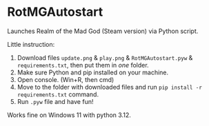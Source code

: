 # RotMGAutostart
Launches Realm of the Mad God (Steam version) via Python script.

Little instruction:
1. Download files `update.png` & `play.png` & `RotMGAutostart.pyw` & `requirements.txt`, then put them in _one_ folder.
2. Make sure Python and pip installed on your machine.
3. Open console. (Win+R, then cmd)
4. Move to the folder with downloaded files and run `pip install -r requirements.txt` command.
5. Run `.pyw` file and have fun!

Works fine on Windows 11 with python 3.12.
